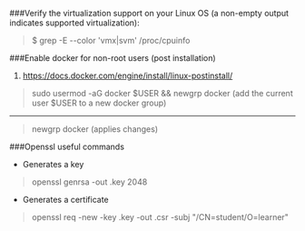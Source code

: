 ###Verify the virtualization support on your Linux OS (a non-empty output indicates supported virtualization):
> $ grep -E --color 'vmx|svm' /proc/cpuinfo

###Enable docker for non-root users (post installation)
1. https://docs.docker.com/engine/install/linux-postinstall/
> sudo usermod -aG docker $USER && newgrp docker (add the current user $USER to a new docker group)
----
>newgrp docker (applies changes)

###Openssl useful commands
- Generates a key
> openssl genrsa -out <nameofkey>.key 2048
- Generates a certificate
> openssl req -new -key <nameofkey>.key -out <nameofcertificate>.csr -subj "/CN=student/O=learner"